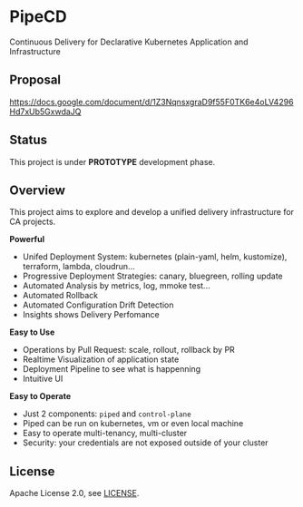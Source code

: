 # PipeCD

Continuous Delivery for Declarative Kubernetes Application and Infrastructure

## Proposal

https://docs.google.com/document/d/1Z3NqnsxgraD9f55F0TK6e4oLV4296Hd7xUb5GxwdaJQ

## Status

This project is under **PROTOTYPE** development phase.

## Overview

This project aims to explore and develop a unified delivery infrastructure for CA projects.

**Powerful**
- Unifed Deployment System: kubernetes (plain-yaml, helm, kustomize), terraform, lambda, cloudrun...
- Progressive Deployment Strategies: canary, bluegreen, rolling update
- Automated Analysis by metrics, log, mmoke test...
- Automated Rollback
- Automated Configuration Drift Detection
- Insights shows Delivery Perfomance

**Easy to Use**
- Operations by Pull Request: scale, rollout, rollback by PR
- Realtime Visualization of application state
- Deployment Pipeline to see what is happenning
- Intuitive UI

**Easy to Operate**
- Just 2 components: `piped` and `control-plane`
- Piped can be run on kubernetes, vm or even local machine
- Easy to operate multi-tenancy, multi-cluster
- Security: your credentials are not exposed outside of your cluster

## License

Apache License 2.0, see [LICENSE](https://github.com/pipe-cd/pipe/blob/master/README.md).
